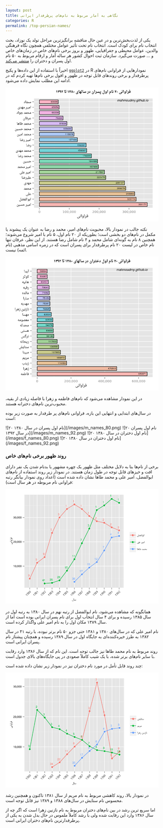 ```yaml
---
layout: post
title: نگاهی به آمار مربوط به نام‌های پرطرفدار ایرانی
categories: R
permalink: /top-persian-names/
---
```


یکی از لذت‌بخش‌ترین و در عین حال مناقشه برانگیزترین مراحل تولد یک نوزاد، بحث انتخاب نام برای کودک است. انتخاب نام تحت تأثیر عوامل مختلفی همچون نگاه فرهنگی والدین، عوامل محیطی و جغرافیایی، ظهور و بروز برخی نام‌های خاص در زمان‌های خاص و ... صورت می‌گیرد. سازمان ثبت احوال کشور هر ساله آمار و ارقام مربوط به ۵۰ نام اول پسران و دختران را 
[منتشر می‌کند](https://www.sabteahval.ir/default.aspx?tabid=1383).

اخیراً با استفاده از این داده‌ها و پکیج
[`ggplot2`](http://ggplot2.org)
در R نمودارهایی از فراوانی نام‌های پرطرفدار و برخی روندهای قابل توجه در ظهور و افول برخی نام‌ها تهیه کردم که در ادامه این مطلب نمایش داده می‌شود.

![۲۰ نام اول پسران در سال‌های ۸۰ تا ۹۲](/images/m_overall.png)

نکته جالب در نمودار بالا، محبویت نام‌های
<span class="name">امیر</span>،
<span class="name">محمد</span>
و
<span class="name">رضا</span>
به عنوان یک پیشوند یا مکمل در نام‌های دو بخشی است؛ بطوریکه از ۲۰ نام اول، ۵ نام با 
<span class="name">امیر</span>
شروع می‌شوند؛ همچنین ۸ نام  به گونه‌ای شامل 
<span class="name">محمد</span>
و ۴ نام شامل 
<span class="name">رضا</span>
هستند. از این نظر، 
<span class="name">عرفان</span>
تنها نام خاص در لیست ۲۰ نام پرطرفدار برای پسران است که در زمره اسامی مذهبی (نام ائمه) نیست.

![ ۲۰ نام اول دختران در سال‌های ۱۳۸۰ تا ۱۳۹۲](/images/f_overall.png)

در این نمودار مشاهده می‌شود که نام‌های
<span class="name">فاطمه</span>
و
<span class="name">زهرا</span>
با فاصله زیادی از بقیه، محبوب‌ترین نام‌های دخترانه هستند.

در سال‌های ابتدایی و انتهایی این بازه، فراوانی نام‌های پر طرفدار به صورت زیر بوده است:

<p class="center" markdown="1">
![۲۰ نام اول پسران در سال ۱۳۸۰](/images/m_names_80.png)
![۲۰ نام اول پسران در سال ۱۳۹۲](/images/m_names_92.png)
![۲۰ نام اول دختران در سال ۱۳۸۰](/images/f_names_80.png)
![۲۰ نام اول دختران در سال ۱۳۸۰](/images/f_names_92.png)
</p>

### روند ظهور برخی نام‌های خاص
برخی از نام‌ها بنا به دلایل مختلف مثل ظهور یک چهره مشهور یا بدنام شدن یک نفر دارای افت و خیزهای قابل توجه در طول زمان هستند. در نمودار زیر روند استفاده از نام‌های
<span class="name">ابوالفضل</span>،
<span class="name">امیر علی</span>
و
<span class="name">محمد طاها</span>
نشان داده شده است (اعداد روی نمودار بیانگر رتبه فراوانی نام مربوطه در هر سال است):

![male name trends](/images/m_select.png)

همانگونه که مشاهده می‌شود، نام
<span class="name">ابوالفضل</span>
از رتبه نهم در سال ۱۳۸۰ به رتبه اول در سال ۱۳۸۵ رسیده و برای ۴ سال انتخاب اول برای نام پسران ایرانی بوده است اما از سال ۱۳۸۹ مکان اول را به نام 
<span class="name">امیر علی</span>
واگذار کرده است.

نام
<span class="name">امیر علی</span>
که در سال‌های ۱۳۸۰ و ۱۳۸۱ حتی جزو ۵۰ نام برتر نبوده، با رتبه ۴۱ در سال ۱۳۸۲ به طرز خیره‌کننده‌ای به جایگاه اول در سال ۱۳۸۹ رسیده و همچنان پیشتاز نام پسران ایرانی است.

روند مربوط به نام 
<span class="name">محمد طاها</span>
نیز جالب توجه است. این نام که از سال ۱۳۸۶ وارد رقابت با سایر نام‌های برتر شده، با یک شیب کاملاً صعودی در پی جایگاه‌های بالای جدول است.

چند روند قابل تأمل در مورد نام دختران نیز در نمودار زیر نشان داده شده است:

![female name trends](/images/f_select.png)

در نمودار بالا، روند کاهشی مربوط به نام
<span class="name">مریم</span>
از سال ۱۳۸۱ تاکنون و همچنین رشد محسوس نام 
<span class="name">ستایش</span>
در سال‌های ۱۳۸۸ و ۱۳۸۹ نیز قابل توجه است.

اما سریع ترین رشد در بین نام‌های دختران مربوط به نام
<span class="name">نازنین زهرا</span>
است که اگر چه از سال ۱۳۸۶ وارد این رقابت شده ولی با رشد کاملاً ملموس در حال بدل شدن به یکی از پرطرفدارترین نام‌های دختران ایرانی است.

